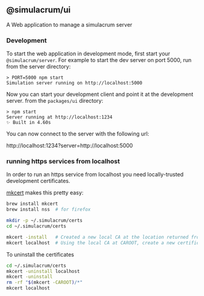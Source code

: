 ## @simulacrum/ui

A Web application to manage a simulacrum server

### Development

To start the web application in development mode, first start your `@simulacrum/server`. For example to start the dev server on port 5000, run from the server directory:

``` shell
> PORT=5000 npm start
Simulation server running on http://localhost:5000
```

Now you can start your development client and point it at the development server. from the `packages/ui` directory:

```
> npm start
Server running at http://localhost:1234
✨ Built in 4.60s
```

You can now connect to the server with the following url:

http://localhost:1234?server=http://localhost:5000

### running https services from localhost

In order to run an https service from localhost you need locally-trusted development certificates.

[mkcert](https://github.com/FiloSottile/mkcert) makes this pretty easy:

```bash
brew install mkcert
brew install nss  # for firefox

mkdir -p ~/.simulacrum/certs
cd ~/.simulacrum/certs

mkcert -install   # Created a new local CA at the location returned from mkcert -CAROOT
mkcert localhost  # Using the local CA at CAROOT, create a new certificate valid for the following names
```

To uninstall the certificates

```bash
cd ~/.simulacrum/certs
mkcert -uninstall localhost
mkcert -uninstall 
rm -rf "$(mkcert -CAROOT)/*"
mkcert localhost
```